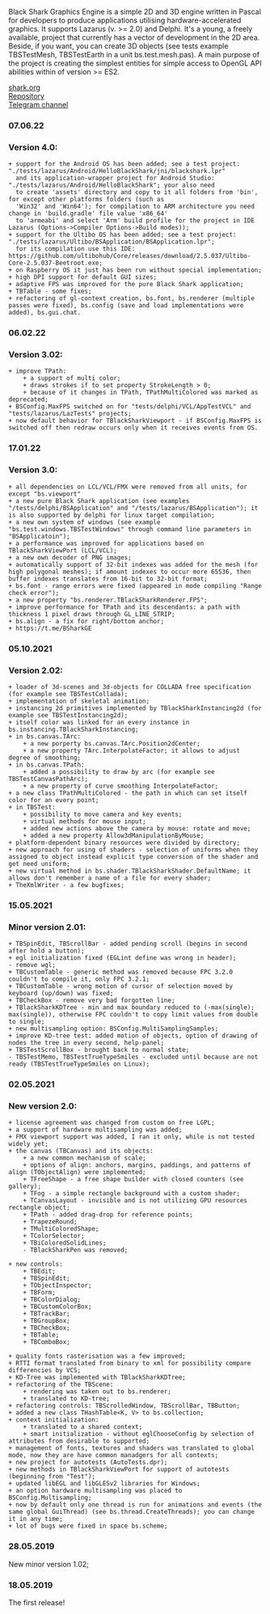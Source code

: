 Black Shark Graphics Engine is a simple 2D and 3D engine written in Pascal for developers to produce applications utilising hardware-accelerated graphics. It supports Lazarus (v. >= 2.0) and Delphi.
It's a young, a freely available, project that currently has a vector of development in the 2D area. Beside, if you want, you can create 3D objects (see tests example TBSTestMesh, TBSTestEarth in a unit bs.test.mesh.pas). A main purpose of the project is creating the simplest entities for simple access to OpenGL API abilities within of version >= ES2.

[shark.org](https://bshark.org/)  
[Repository](https://github.com/PVV-BS/BlackShark)  
[Telegram channel](https://t.me/BSharkGE)  

### 07.06.22
### Version 4.0:
    + support for the Android OS has been added; see a test project: "./tests/lazarus/Android/HelloBlackShark/jni/blackshark.lpr" 
	  and its application-wrapper project for Android Studio:  "./tests/lazarus/Android/HelloBlackShark"; your also need 
	  to create 'assets' directory and copy to it all folders from 'bin', for except other platforms folders (such as 
	  'Win32' and 'Win64'); for compilation to ARM architecture you need change in 'build.gradle' file value 'x86_64' 
	  to 'armeabi' and select 'Arm' build profile for the project in IDE Lazarus (Options->Compiler Options->Build modes));
    + support for the Ultibo OS has been added; see a test project: "./tests/lazarus/Ultibo/BSApplication/BSApplication.lpr"; 
	  for its compilation use this IDE: https://github.com/ultibohub/Core/releases/download/2.5.037/Ultibo-Core-2.5.037-Beetroot.exe;
    + on Raspberry OS it just has been run without special implementation;
    + high DPI support for default GUI sizes;
    + adaptive FPS was improved for the pure Black Shark application;
    + TBTable - some fixes;
    + refactoring of gl-context creation, bs.font, bs.renderer (multiple passes were fixed), bs.config (save and load implementations were added), bs.gui.chat.

### 06.02.22  
###   Version 3.02:  
    + improve TPath:  
        + a support of multi color;  
        + draws strokes if to set property StrokeLength > 0;  
        + because of it changes in TPath, TPathMultiColored was marked as deprecated;  
    + BSConfig.MaxFPS switched on for "tests/delphi/VCL/AppTestVCL" and "tests/lazarus/LazTests" projects;  
    + now default behavior for TBlackSharkViewport - if BSConfig.MaxFPS is switched off then redraw occurs only when it receives events from OS.  

### 17.01.22  
### Version 3.0:  
    + all dependencies on LCL/VCL/FMX were removed from all units, for except "bs.viewport"  
    + a new pure Black Shark application (see examples "/tests/delphi/BSApplication" and "/tests/lazarus/BSApplication"); it is also supported by delphi for linux target compilation;  
    + a new own system of windows (see example "bs.test.windows.TBSTestWindows" through command line parameters in "BSApplicatoin");  
    + a performance was improved for applications based on TBlackSharkViewPort (LCL/VCL);  
    + a new own decoder of PNG images;  
    + automatically support of 32-bit indexes was added for the mesh (for high polygonal meshes); if amount indexes to occur more 65536, then buffer indexes translates from 16-bit to 32-bit format;  
    + bs.font - range errors were fixed (appeared in mode compiling "Range check error");  
    + a new property "bs.renderer.TBlackSharkRenderer.FPS";  
    + improve performance for TPath and its descendants: a path with thickness 1 pixel draws through GL_LINE_STRIP;  
    + bs.align - a fix for right/bottom anchor;  
    + https://t.me/BSharkGE  

### 05.10.2021  
###   Version 2.02: 
    + loader of 3d-scenes and 3d-objects for COLLADA free specification (for example see TBSTestCollada);  
    + implementation of skeletal animation;  
    + instancing 2d primitives implemented by TBlackSharkInstancing2d (for example see TBSTestInstancing2d);  
    + itself color was linked for an every instance in bs.instancing.TBlackSharkInstancing;  
    + in bs.canvas.TArc:  
        + a new porperty bs.canvas.TArc.Position2dCenter;  
        + a new property TArc.InterpolateFactor; it allows to adjust degree of smoothing;  
    + in bs.canvas.TPath:  
        + added a possibility to draw by arc (for example see TBSTestCanvasPathArc);  
        + a new property of curve smoothing InterpolateFactor;  
    + a new class TPathMultiColored - the path in which can set itself color for an every point;  
    + in TBSTest:  
        + possibility to move camera and key events;  
        + virtual methods for mouse input;  
        + added new actions above the camera by mouse: rotate and move;  
        + added a new property Allow3dManipulationByMouse;  
    + platform-dependent binary resources were divided by directory;  
    + new approach for using of shaders - selection of uniforms when they assigned to object instead explicit type conversion of the shader and get need uniform;  
    + new virtual method in bs.shader.TBlackSharkShader.DefaultName; it allows don't remember a name of a file for every shader;  
    + TheXmlWriter - a few bugfixes;  

### 15.05.2021  
###   Minor version 2.01:  

    + TBSpinEdit, TBScrollBar - added pending scroll (begins in second after hold a button);  
    + egl initialization fixed (EGLint define was wrong in header);  
    - remove wgl;  
    + TBCustomTable - generic method was removed because FPC 3.2.0 couldn't to compile it, only FPC 3.2.1;  
    + TBCustomTable - wrong motion of cursor of selection moved by keyboard (up/down) was fixed;  
    + TBCheckBox - remove very bad forgotten line;  
    + TBlackSharkKDTree - min and max boundary reduced to (-max(single); max(single)), otherwise FPC couldn't to copy limit values from double to single;  
    + new multisampling option: BSConfig.MultiSamplingSamples;  
    + improve KD-tree test: added motion of objects, option of drawing of nodes the tree in every second, help-panel;   
    + TBSTestScrollBox - brought back to normal state;  
    - TBSTestMemo, TBSTestTrueTypeSmiles - excluded until because are not ready (TBSTestTrueTypeSmiles on Linux);  

### 02.05.2021  
###   New version 2.0:  
    + license agreement was changed from custom on free LGPL;  
    + a support of hardware multisampling was added;  
    + FMX viewport support was added, I ran it only, while is not tested widely yet;  
    + the canvas (TBCanvas) and its objects:   
        + a new common mechanism of scale;  
        + options of align: anchors, margins, paddings, and patterns of align (TObjectAlign) were implemented;  
        + TFreeShape - a free shape builder with closed counters (see gallery);  
        + TFog - a simple rectangle background with a custom shader;  
        + TCanvasLayout - invisible and is not utilizing GPU resources rectangle object;  
        + TPath - added drag-drop for reference points;  
        + TrapezeRound;  
        + TMultiColoredShape;  
        + TColorSelector;  
        + TBiColoredSolidLines;  
        - TBlackSharkPen was removed;  
         
    + new controls:  
        + TBEdit;   
        + TBSpinEdit;   
        + TObjectInspector;  
        + TBForm;  
        + TBColorDialog;  
        + TBCustomColorBox;  
        + TBTrackBar;  
        + TBGroupBox;  
        + TBCheckBox;  
        + TBTable;  
        + TBComboBox;  
      
    + quality fonts rasterisation was a few improved;   
    + RTTI format translated from binary to xml for possibility compare differencies by VCS;  
    + KD-Tree was implemented with TBlackSharkKDTree;  
    + refactoring of the TBScene:  
        + rendering was taken out to bs.renderer;  
        + translated to KD-tree;  
    + refactoring controls: TBScrolledWindow, TBScrollBar, TBButton;  
    + added a new class THashTable<K, V> to bs.collection;   
    + context initialization:  
        + translated to a shared context;  
        + smart initialization - without eglChooseConfig by selection of attributes from desirable to supported;  
    + management of fonts, textures and shaders was translated to global mode, now they are have common manadgers for all contexts;  
    + new project for autotests (AutoTests.dpr);  
    + new methods in TBlackSharkViewPort for support of autotests (beginning from "Test");  
    + updated libEGL and libGLESv2 libraries for Windows;    
    + an option hardware multisampling was placed to BSConfig.Multisampling;  
    + now by default only one thread is run for animations and events (the same global GuiThread) (see bs.thread.CreateThreads); you can change it in any time;  
    + lot of bugs were fixed in space bs.scheme;  
    
### 28.05.2019  

  New minor version 1.02;    

### 18.05.2019  

  The first release!  
